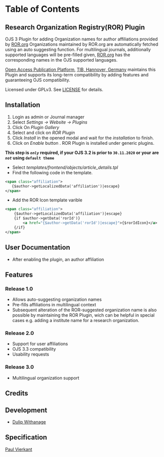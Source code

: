 # Table of Contents


## Research Organization Registry(ROR) Plugin

OJS 3 Plugin for adding  Organization names  for author affiliations provided by  [ROR.org](https://ror.org/)
Organizations maintained by ROR.org are automatically fetched using an auto suggesting function.
For multilingual journals, additionally supported languages will be pre-filled  given, [ROR.org](https://ror.org/) has the corresponding names in the OJS supported languages.

[Open Access Publication Platform](https://www.tib.eu/en/publishing-archiving/open-access/repositories/open-access-publication-platform), [TIB, Hannover, Germany](https://www.tib.eu/)  maintains  this Plugin and  supports its long-term compatibility by adding features and guaranteeing OJS compatibility.

Licensed under GPLv3. See [LICENSE](LICENSE) for details.

## Installation
 1. Login as admin or Journal manager
 1. Select _Settings -> Website -> Plugins_
 1. Click On _Plugin Gallery_
 1. Select and click on _ROR Plugin_
 1. Click _Install_ in the opened modal and wait for the _installation_ to finish.
 1.  Click on _Enable_ button . ROR Plugin is installed under generic plugins.

**This step is _`only`_ required, if your OJS 3.2 is prior to `30.11.2020` or  your are _`not`_ using `default theme`**

 *  Select _templates/frontend/objects/article_details.tpl_
 *   Find the following code in the template.
 ```xml
<span class="affiliation">
    {$author->getLocalizedData('affiliation')|escape}
</span>
```
*  Add the ROR Icon template varible
```xml
<span class="affiliation">
    {$author->getLocalizedData('affiliation')|escape}
    {if $author->getData('rorId')}
        <a href="{$author->getData('rorId')|escape}">{$rorIdIcon}</a>
    {/if}
</span>
```

## User Documentation
* After enabling the plugin, an author affiliation

## Features

### Release 1.0

* Allows auto-suggesting organization names
* Pre-fills  affiliations in multilingual context
* Subsequent alteration of the ROR-suggested organization name is also possible by maintaining the ROR Plugin, wich can be helpful in special cases e.g. adding a institute name for a research organization.

### Release 2.0
* Support for user affiliations
* OJS 3.3 compatibility
* Usability requests

### Release 3.0

* Multilingual organization support


## Credits

## Development
* [Dulip Withanage](https://www.github.com/withanage)

## Specification
  [Paul Vierkant](https://github.com/paulvierkant)



